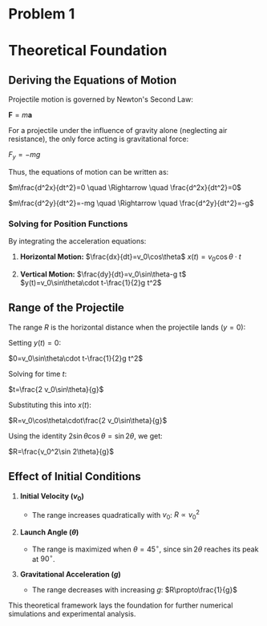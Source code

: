 # Problem 1
# Theoretical Foundation

## Deriving the Equations of Motion

Projectile motion is governed by Newton's Second Law:

$\mathbf{F}=m\mathbf{a}$

For a projectile under the influence of gravity alone (neglecting air resistance), the only force acting is gravitational force:

$F_y=-mg$

Thus, the equations of motion can be written as:

$m\frac{d^2x}{dt^2}=0 \quad \Rightarrow \quad \frac{d^2x}{dt^2}=0$

$m\frac{d^2y}{dt^2}=-mg \quad \Rightarrow \quad \frac{d^2y}{dt^2}=-g$

### Solving for Position Functions

By integrating the acceleration equations:

1. **Horizontal Motion:**
   $\frac{dx}{dt}=v_0\cos\theta$
   $x(t)=v_0\cos\theta\cdot t$

2. **Vertical Motion:**
   $\frac{dy}{dt}=v_0\sin\theta-g t$
   $y(t)=v_0\sin\theta\cdot t-\frac{1}{2}g t^2$

## Range of the Projectile

The range $R$ is the horizontal distance when the projectile lands ($y=0$):

Setting $y(t)=0$:

$0=v_0\sin\theta\cdot t-\frac{1}{2}g t^2$

Solving for time $t$:

$t=\frac{2 v_0\sin\theta}{g}$

Substituting this into $x(t)$:

$R=v_0\cos\theta\cdot\frac{2 v_0\sin\theta}{g}$

Using the identity $2\sin\theta\cos\theta=\sin 2\theta$, we get:

$R=\frac{v_0^2\sin 2\theta}{g}$

## Effect of Initial Conditions

1. **Initial Velocity ($v_0$)**
   - The range increases quadratically with $v_0$:
   $R\propto v_0^2$

2. **Launch Angle ($\theta$)**
   - The range is maximized when $\theta=45^\circ$, since $\sin 2\theta$ reaches its peak at $90^\circ$.

3. **Gravitational Acceleration ($g$)**
   - The range decreases with increasing $g$:
   $R\propto\frac{1}{g}$

This theoretical framework lays the foundation for further numerical simulations and experimental analysis.


